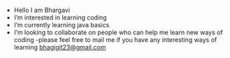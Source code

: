 - Hello I am Bhargavi
- I’m interested in learning coding 
- I’m currently learning java basics
- I’m looking to collaborate on people who can help me learn new ways of coding
-please feel free to mail me if you have any interesting ways of learning bhagigit23@gmail.com

<!---
Bhagi-0809/Bhagi-0809 is a ✨ special ✨ repository because its `README.md` (this file) appears on your GitHub profile.
You can click the Preview link to take a look at your changes.
--->
